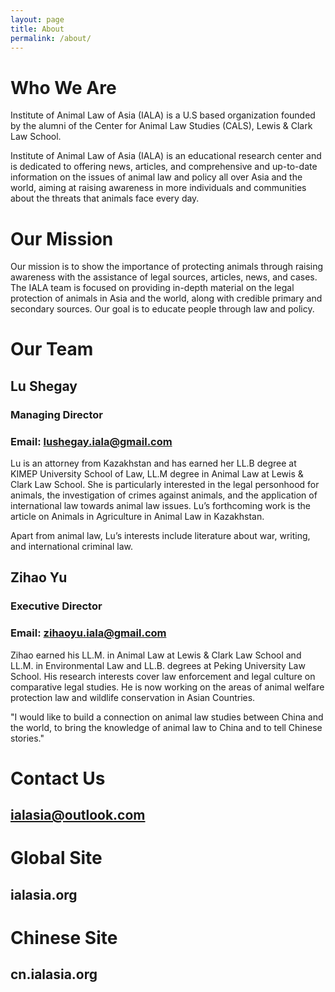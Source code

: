 ```yaml
---
layout: page
title: About
permalink: /about/
---
```


# Who We Are

Institute of Animal Law of Asia (IALA) is a U.S based organization founded by the alumni of the Center for Animal Law Studies (CALS), Lewis & Clark Law School.

Institute of Animal Law of Asia (IALA) is an educational research center and is dedicated to offering news, articles, and comprehensive and up-to-date information on the issues of animal law and policy all over Asia and the world, aiming at raising awareness in more individuals and communities about the threats that animals face every day.

# Our Mission

Our mission is to show the importance of protecting animals through raising awareness with the assistance of legal sources, articles, news, and cases. The IALA team is focused on providing in-depth material on the legal protection of animals in Asia and the world, along with credible primary and secondary sources. 
Our goal is to educate people through law and policy.

# Our Team

## Lu Shegay
### Managing Director
### Email: lushegay.iala@gmail.com

Lu is an attorney from Kazakhstan and has earned her LL.B degree at KIMEP University School of Law, LL.M degree in Animal Law at Lewis & Clark Law School. She is particularly interested in the legal personhood for animals, the investigation of crimes against animals, and the application of international law towards animal law issues. Lu’s forthcoming work is the article on Animals in Agriculture in Animal Law in Kazakhstan.

Apart from animal law, Lu’s interests include literature about war, writing, and international criminal law.

## Zihao Yu
### Executive Director
### Email: zihaoyu.iala@gmail.com

Zihao earned his LL.M. in Animal Law at Lewis & Clark Law School and LL.M. in Environmental Law and LL.B. degrees at Peking University Law School. His research interests cover law enforcement and legal culture on comparative legal studies. He is now working on the areas of animal welfare protection law and wildlife conservation in Asian Countries.

"I would like to build a connection on animal law studies between China and the world, to bring the knowledge of animal law to China and to tell Chinese stories."

# Contact Us
## ialasia@outlook.com

# Global Site
## ialasia.org

# Chinese Site
## cn.ialasia.org

